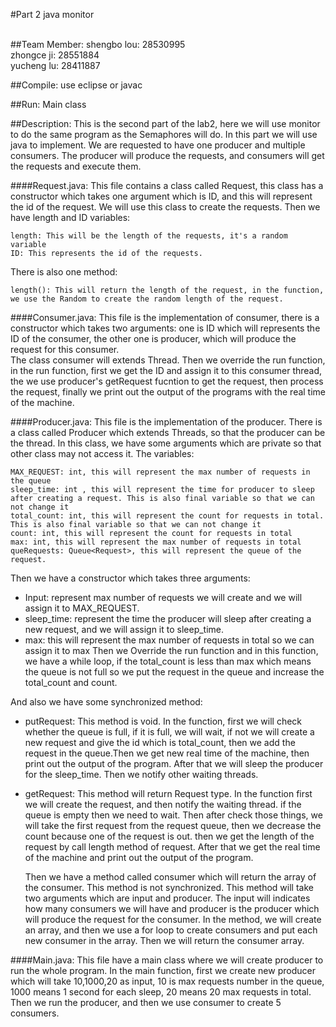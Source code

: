#Part 2 java monitor

<br>
##Team Member:
shengbo lou: 28530995<br>
zhongce ji: 28551884<br>
yucheng lu: 28411887

##Compile: 
use eclipse or javac

##Run: 
Main class

##Description:
  This is the second part of the lab2, here we will use monitor to do the same program as the
  Semaphores will do. In this part we will use java to implement. We are requested to
  have one producer and multiple consumers. The producer will produce the requests, and consumers
  will get the requests and execute them.

####Request.java: 
  This file contains a class called Request, this class has a constructor
  which takes one argument which is ID, and this will represent the id of the request.
  We will use this class to create the requests. Then we have length and ID variables:
  
    length: This will be the length of the requests, it's a random variable
    ID: This represents the id of the requests.
    
  There is also one method:<br>
  
    length(): This will return the length of the request, in the function, 
    we use the Random to create the random length of the request.

####Consumer.java: 
  This file is the implementation of consumer, there is a constructor
  which takes two arguments: one is ID which will represents the ID of the consumer, the other one
  is producer, which will produce the request for this consumer. 
  <br>The class consumer will extends Thread. Then we override the run function, in the run function, first we get
  the ID and assign it to this consumer thread, the we use producer's getRequest fucntion to get the request, then process the
  request, finally we print out the output of the programs with the real time of the machine.

####Producer.java: 
This file is the implementation of the producer. There is a class called Producer which extends
  Threads, so that the producer can be the thread. In this class, we have some arguments which are private
  so that other class may not access it. The variables:
  
    MAX_REQUEST: int, this will represent the max number of requests in the queue
    sleep_time: int , this will represent the time for producer to sleep after creating a request. This is also final variable so that we can not change it
    total_count: int, this will represent the count for requests in total. This is also final variable so that we can not change it
    count: int, this will represent the count for requests in total
    max: int, this will represent the max number of requests in total
    queRequests: Queue<Request>, this will represent the queue of the request.

  Then we have a constructor which takes three arguments:<br> 
  *  Input: represent max number of requests we will create and we will assign it to MAX_REQUEST. 
  *  sleep_time: represent the time the producer will sleep after creating a new request, and we will assign it to sleep_time.
  *  max: this will represent the max number of requests in total so we can assign it to max
  Then we Override the run function and in this function, we have a while loop, if the total_count is less than max
  which means the queue is not full so we put the request in the queue and increase the total_count and count.
  
  
And also we have some synchronized method:

* putRequest: This method is void. In the function, first we will check whether the queue is full, if it is full,
  we will wait, if not we will create a new request and give the id which is total_count, then we add the request
  in the queue.Then we get new real time of the machine, then print out the output of the program. After that we
  will sleep the producer for the sleep_time. Then we notify other waiting threads.

* getRequest: This method will return Request type. In the function first we will create the request, and then notify
  the waiting thread. if the queue is empty then we need to wait. Then after check those things, we will take the
  first request from the request queue, then we decrease the count because one of the request is out. then we get
  the length of the request by call length method of request. After that we get the real time of the machine and print
  out the output of the program.

  Then we have a method called consumer which will return the array of the consumer. This method is not synchronized.
  This method will take two arguments which are input and producer. The input will indicates how many consumers we will have
  and producer is the producer which will produce the request for the consumer. In the method, we will create an array, and
  then we use a for loop to create consumers and put each new consumer in the array. Then we will return the consumer array.

####Main.java: 
This file have a main class where we will create producer to run the whole program. In the main function, first we
  create new producer which will take 10,1000,20 as input, 10 is max requests number in the queue, 1000 means 1 second for
  each sleep, 20 means 20 max requests in total. Then we run the producer, and then we use consumer to create 5 consumers. 

